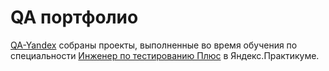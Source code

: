 # <a name=up />QA портфолио

[QA-Yandex](https://github.com/GZ5658/QA-portfolio/blob/main/QA-Yandex.md) собраны проекты, выполненные во время обучения по специальности [Инженер по тестированию Плюс](https://practicum.yandex.ru/qa-engineer-plus/) в Яндекс.Практикуме.